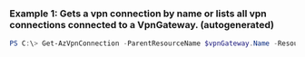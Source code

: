 ### Example 1: Gets a vpn connection by name or lists all vpn connections connected to a VpnGateway. (autogenerated)
```powershell
PS C:\> Get-AzVpnConnection -ParentResourceName $vpnGateway.Name -ResourceGroupName $vpnGateway.ResourceGroupName
```

